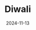 ---
title: Diwali
fulltitle: Diwali

date: 2024-11-13

tags:
- 2024
characters:
- baron
- tzipora
categories:
- sketch
keywords:
- 2024

rgb: 137, 106, 169

url: /stories/diwali/
image: /images/fullres/diwali.jpg
caption: I missed Diwali, but happy Diwali nonetheless everyone.
---